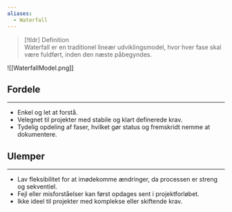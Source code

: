 ```yaml
---
aliases:
  - Waterfall
---
```


>[!tldr] Definition  
Waterfall er en traditionel lineær udviklingsmodel, hvor hver fase skal være fuldført, inden den næste påbegyndes.

![[WaterfallModel.png]]
## Fordele
---
- Enkel og let at forstå.
- Velegnet til projekter med stabile og klart definerede krav.
- Tydelig opdeling af faser, hvilket gør status og fremskridt nemme at dokumentere.

## Ulemper
---
- Lav fleksibilitet for at imødekomme ændringer, da processen er streng og sekventiel.
- Fejl eller misforståelser kan først opdages sent i projektforløbet.
- Ikke ideel til projekter med komplekse eller skiftende krav.
